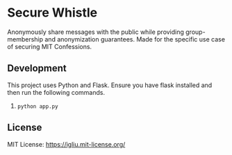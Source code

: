 Secure Whistle
==

Anonymously share messages with the public while providing group-membership and anonymization guarantees. Made for the specific use case of securing MIT Confessions.

## Development

This project uses Python and Flask. Ensure you have flask installed and then run the following commands.

1. `python app.py`

## License

MIT License: https://igliu.mit-license.org/
